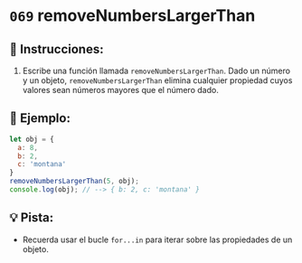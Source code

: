 # `069` removeNumbersLargerThan

## 📝 Instrucciones:

1. Escribe una función llamada `removeNumbersLargerThan`. Dado un número y un objeto, `removeNumbersLargerThan` elimina cualquier propiedad cuyos valores sean números mayores que el número dado.

## 📎 Ejemplo:

```Javascript
let obj = {
  a: 8,
  b: 2,
  c: 'montana'
}
removeNumbersLargerThan(5, obj);
console.log(obj); // --> { b: 2, c: 'montana' }
```

## 💡 Pista:

+ Recuerda usar el bucle `for...in` para iterar sobre las propiedades de un objeto.
